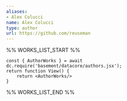 ```yaml
---
aliases:
- Alex Colucci
name: Alex Colucci
type: author
url: https://github.com/reuseman
---
```



%% WORKS_LIST_START %%

```datacorejsx
const { AuthorWorks } = await dc.require('basement/datacore/authors.jsx');
return function View() {
    return <AuthorWorks/>
}
```
%% WORKS_LIST_END %%